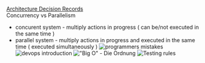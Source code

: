[Architecture Decision Records](https://github.com/joelparkerhenderson/architecture_decision_record)  
Concurrency vs Parallelism
* concurent system - multiply actions in progress ( can be/not executed in the same time )
* parallel system  - multiply actions in progress and executed in the same time ( executed simultaneously )
![programmers mistakes](https://i.postimg.cc/fWPPqJfd/sketch-programmers-mistakes.png)
![devops introduction](https://i.postimg.cc/htLmgZMv/devops-introduction.png)
!["Big O" - Die Ordnung](https://i.postimg.cc/85Rbr9Mn/Big-O-notation.png)
![Testing rules](https://i.postimg.cc/Kc3rwfXk/Testing-rules.png)
